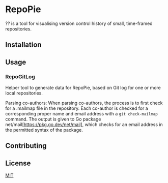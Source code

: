 # RepoPie
?? is a tool for visualising version control history of small, time-framed repositories. 

## Installation

## Usage 

### RepoGitLog
Helper tool to generate data for RepoPie, based on Git log for one or more local repositories. 

Parsing co-authors:
When parsing co-authors, the process is to first check for a .mailmap file in the repository. Each co-author is checked for a corresponding proper name and email address with a `git check-mailmap` command. The output is given to Go package net/mail[https://pkg.go.dev/net/mail], which checks for an email address in the permitted syntax of the package. 

## Contributing

## License
[MIT](https://choosealicense.com/licenses/mit/)